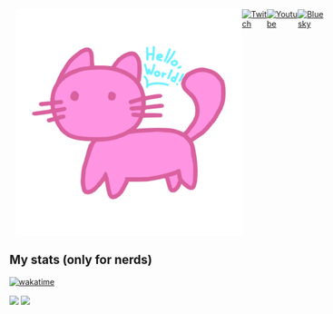 <div style="display: flex; align-items: flex-start;">
  <img style="margin-left: 10px; width: 400px;" src="./HelloWorld.png" alt="Silly guy :>" />
    <div style="display: flex; flex-direction: row;">
    <a href="https://www.twitch.tv/nichi_hachi" target="_blank">
      <img width="50px" src="https://img.icons8.com/?size=100&id=oRv985gg84Rj&format=png&color=000000" alt="Twitch" />
    </a>
    <a href="https://www.youtube.com/@nichihachi" target="_blank">
      <img width="50px" src="https://img.icons8.com/?size=100&id=19318&format=png&color=000000" alt="Youtube" />
    </a>
    <a href="https://bsky.app/profile/nichihachi.bsky.social" target="_blank">
      <img width="50px" src="https://img.icons8.com/?size=100&id=3ovMFy5JDSWq&format=png&color=000000" alt="Bluesky" />
    </a>
  </div>
</div>


## My stats (only for nerds)
[![wakatime](https://wakatime.com/badge/user/018c0c36-8426-4a2e-aac8-8448135e9ded.svg?style=for-the-badge&labelColor=blueviolet)](https://wakatime.com/@018c0c36-8426-4a2e-aac8-8448135e9ded)
<div>
  <img height=200 align="center" src="https://github-readme-stats.vercel.app/api?username=nichihachi&show_icons=true&theme=transparent" />
  <img height=200 align="center" src="https://github-readme-stats.vercel.app/api/top-langs/?username=nichihachi&layout=compact&langs_count=8&theme=transparent" />
</div>
